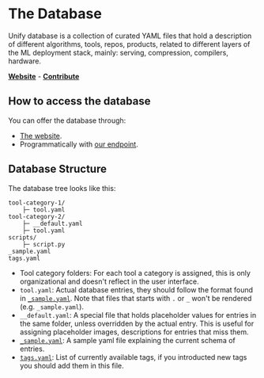 # The Database

Unify database is a collection of curated YAML files that hold a description of different algorithms, tools, repos, products, related to different layers of the ML deployment stack, mainly: serving, compression, compilers, hardware.

**[Website](https://khulnasoft.com/database)** - **[Contribute](CONTRIBUTING.md)**

## How to access the database

You can offer the database through:

- [The website](https://khulnasoft.com/database).
- Programmatically with [our endpoint](docs/endpoint.md).

## Database Structure

The database tree looks like this:

```
tool-category-1/
    ├─ tool.yaml
tool-category-2/
    ├─ __default.yaml
    ├─ tool.yaml
scripts/
    ├─ script.py
_sample.yaml
tags.yaml

```

- Tool category folders: For each tool a category is assigned, this is only organizational and doesn't reflect in the user interface.
- `tool.yaml`: Actual database entries, they should follow the format found in [`_sample.yaml`](_sample.yaml). Note that files that starts with `.` or `_` won't be rendered (e.g. `_sample.yaml`).
- `__default.yaml`: A special file that holds placeholder values for entries in the same folder, unless overridden by the actual entry. This is useful for assigning placeholder images, descriptions for entries that miss them.
- [`_sample.yaml`](_sample.yaml): A sample yaml file explaining the current schema of entries.
- [`tags.yaml`](tags.yaml): List of currently available tags, if you introducted new tags you should add them in this file.
